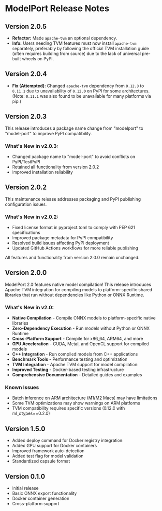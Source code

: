 # ModelPort Release Notes
## Version 2.0.5 

*   **Refactor:** Made `apache-tvm` an optional dependency.
*   **Info:** Users needing TVM features must now install `apache-tvm` separately, preferably by following the official TVM installation guide (often requires building from source) due to the lack of universal pre-built wheels on PyPI.

## Version 2.0.4 

*   **Fix (Attempted):** Changed `apache-tvm` dependency from `0.12.0` to `0.11.1` due to unavailability of `0.12.0` on PyPI for some architectures. (Note: `0.11.1` was also found to be unavailable for many platforms via pip.) 

## Version 2.0.3

This release introduces a package name change from "modelport" to "model-port" to improve PyPI compatibility.

### What's New in v2.0.3:
- Changed package name to "model-port" to avoid conflicts on PyPI/TestPyPI
- Retained all functionality from version 2.0.2
- Improved installation reliability

## Version 2.0.2

This maintenance release addresses packaging and PyPI publishing configuration issues.

### What's New in v2.0.2:
- Fixed license format in pyproject.toml to comply with PEP 621 specifications
- Improved package metadata for PyPI compatibility
- Resolved build issues affecting PyPI deployment
- Updated GitHub Actions workflows for more reliable publishing

All features and functionality from version 2.0.0 remain unchanged.

## Version 2.0.0

ModelPort 2.0 features native model compilation! This release introduces Apache TVM integration for compiling models to platform-specific shared libraries that run without dependencies like Python or ONNX Runtime.

### What's New in v2.0:
- **Native Compilation** - Compile ONNX models to platform-specific native libraries
- **Zero-Dependency Execution** - Run models without Python or ONNX Runtime
- **Cross-Platform Support** - Compile for x86_64, ARM64, and more
- **GPU Acceleration** - CUDA, Metal, and OpenCL support for compiled models
- **C++ Integration** - Run compiled models from C++ applications
- **Benchmark Tools** - Performance testing and optimization
- **TVM Integration** - Apache TVM support for model compilation
- **Improved Testing** - Docker-based testing infrastructure
- **Comprehensive Documentation** - Detailed guides and examples

### Known Issues
- Batch inference on ARM architecture (M1/M2 Macs) may have limitations
- Some TVM optimizations may show warnings on ARM platforms
- TVM compatibility requires specific versions (0.12.0 with ml_dtypes==0.2.0)

## Version 1.5.0

- Added deploy command for Docker registry integration
- Added GPU support for Docker containers
- Improved framework auto-detection
- Added test flag for model validation
- Standardized capsule format

## Version 0.1.0

- Initial release
- Basic ONNX export functionality
- Docker container generation
- Cross-platform support

